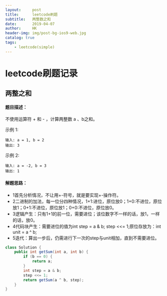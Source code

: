 ```yaml
---
layout:     post
title:      leetcode刷题
subtitle:   两整数之和
date:       2019-04-07
author:     HK
header-img: img/post-bg-ios9-web.jpg
catalog: true
tags:
    - leetcode(simple)
---
```

# leetcode刷题记录
## 两整之和

#### 题目描述：
不使用运算符 + 和 - ，计算两整数 a 、b之和。

示例 1:

    输入: a = 1, b = 2
    输出: 3
示例 2:

    输入: a = -2, b = 3
    输出: 1
    
#### 解题思路：
* 1首先分析情况，不让用+-符号，就是要实现+-操作符。
* 2二进制的加法，每一位分四种情况，1+1:进位，原位放0；1+0:不进位，原位放1；0+1:不进位，原位放1；0+0:不进位，原位放0。
* 3逻辑产生：只有1+1的前一位，需要进位；该位数字不一样的话，放1，一样的话，放0。
* 4代码块产生：需要进位的值为int step = a & b; step <<= 1;原位存放为：int unit = a ^ b;
* 5迭代：算出一步后，仍需进行下一次的step与unit相加，直到不需要进位。
```java
class Solution {
    public int getSum(int a, int b) {
        if (b == 0) {
            return a;
        }
        int step = a & b;
        step <<= 1;
        return getSum(a ^ b, step);
    }
}
```
